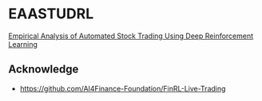 # EAASTUDRL
[Empirical Analysis of Automated Stock Trading Using Deep Reinforcement Learning](https://www.mdpi.com/2076-3417/13/1/633#B10-applsci-13-00633)

## Acknowledge
- https://github.com/AI4Finance-Foundation/FinRL-Live-Trading
